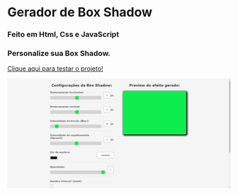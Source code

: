 # Gerador de Box Shadow
### Feito em Html, Css e JavaScript
### Personalize sua Box Shadow. 
<a href="https://vinicius-rodriguess.github.io/Gerador-de-Box-Shadow/">Clique aqui para testar o projeto!</a>
<p></p>
<img src="./src/img/Screenshot_1.png">
